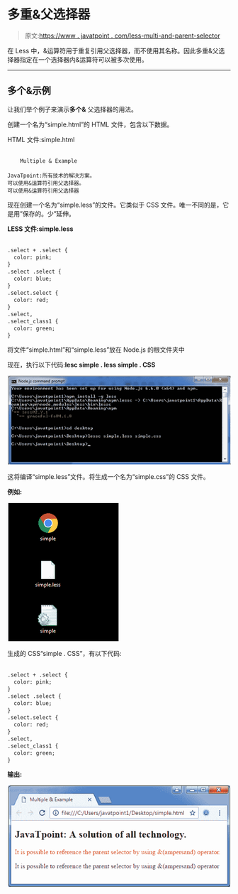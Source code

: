 # 多重&父选择器

> 原文:[https://www . javatpoint . com/less-multi-and-parent-selector](https://www.javatpoint.com/less-multiple-and-parent-selector)

在 Less 中，&运算符用于重复引用父选择器，而不使用其名称。因此多重&父选择器指定在一个选择器内&运算符可以被多次使用。

* * *

## 多个&示例

让我们举个例子来演示**多个&** 父选择器的用法。

创建一个名为“simple.html”的 HTML 文件，包含以下数据。

HTML 文件:simple.html

```

    Multiple & Example

JavaTpoint:所有技术的解决方案。
可以使用&运算符引用父选择器。
可以使用&运算符引用父选择器

```

现在创建一个名为“simple.less”的文件。它类似于 CSS 文件。唯一不同的是，它是用”保存的。少”延伸。

**LESS 文件:simple.less**

```

.select + .select {
  color: pink;
}
.select .select {
  color: blue;
}
.select.select {
  color: red;
}
.select,
.select_class1 {
  color: green;
}

```

将文件“simple.html”和“simple.less”放在 Node.js 的根文件夹中

现在，执行以下代码:**lesc simple . less simple . CSS**

![Less](img/515eadad1155be635da49e53a693e9b5.png)

这将编译“simple.less”文件。将生成一个名为“simple.css”的 CSS 文件。

**例如:**

![Less](img/8b1cb6ac14f81c4183ecaa42d4ee4326.png)

生成的 CSS“simple . CSS”，有以下代码:

```

.select + .select {
  color: pink;
}
.select .select {
  color: blue;
}
.select.select {
  color: red;
}
.select,
.select_class1 {
  color: green;
}

```

**输出:**

![Less](img/658f69bb6a0d5c69ab2f98b0b844242d.png)